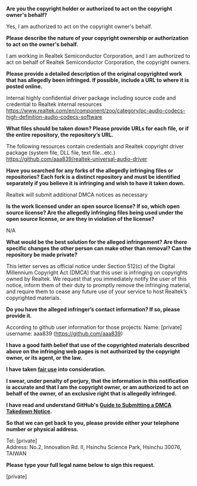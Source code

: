 **Are you the copyright holder or authorized to act on the copyright owner's behalf?**

Yes, I am authorized to act on the copyright owner's behalf.

**Please describe the nature of your copyright ownership or authorization to act on the owner's behalf.**

I am working in Realtek Semiconductor Corporation, and I am authorized to act on behalf of Realtek Semiconductor Corporation, the copyright owners.

**Please provide a detailed description of the original copyrighted work that has allegedly been infringed. If possible, include a URL to where it is posted online.**

Internal highly confidential driver package including source code and credential to Realtek internal resources
https://www.realtek.com/en/component/zoo/category/pc-audio-codecs-high-definition-audio-codecs-software

**What files should be taken down? Please provide URLs for each file, or if the entire repository, the repository’s URL.**

The following resources contain credentials and Realtek copyright driver package (system file, DLL file, text file...etc.)
https://github.com/aaa839/realtek-universal-audio-driver

**Have you searched for any forks of the allegedly infringing files or repositories? Each fork is a distinct repository and must be identified separately if you believe it is infringing and wish to have it taken down.**

Realtek will submit additional DMCA notices as necessary

**Is the work licensed under an open source license? If so, which open source license? Are the allegedly infringing files being used under the open source license, or are they in violation of the license?**

N/A

**What would be the best solution for the alleged infringement? Are there specific changes the other person can make other than removal? Can the repository be made private?**

This letter serves as official notice under Section 512(c) of the Digital Millennium Copyright Act (DMCA) that this user is infringing on copyrights owned by Realtek. We request that you immediately notify the user of this notice, inform them of their duty to promptly remove the infringing material, and require them to cease any future use of your service to host Realtek’s copyrighted materials.

**Do you have the alleged infringer’s contact information? If so, please provide it.**

According to github user information for those projects:
Name: [private] username: aaa839 (https://github.com/aaa839)

**I have a good faith belief that use of the copyrighted materials described above on the infringing web pages is not authorized by the copyright owner, or its agent, or the law.**

**I have taken <a href="https://www.lumendatabase.org/topics/22">fair use</a> into consideration.**

**I swear, under penalty of perjury, that the information in this notification is accurate and that I am the copyright owner, or am authorized to act on behalf of the owner, of an exclusive right that is allegedly infringed.**

**I have read and understand GitHub's <a href="https://help.github.com/articles/guide-to-submitting-a-dmca-takedown-notice/">Guide to Submitting a DMCA Takedown Notice</a>.**

**So that we can get back to you, please provide either your telephone number or physical address.**

Tel: [private]  
Address: No.2, Innovation Rd. II, Hsinchu Science Park, Hsinchu 30076, TAIWAN  

**Please type your full legal name below to sign this request.**

[private]
